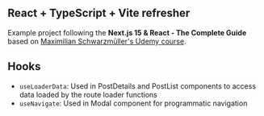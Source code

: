 ## React + TypeScript + Vite refresher

Example project following the **Next.js 15 & React - The Complete Guide** based on [Maximilian Schwarzmüller's Udemy course](https://www.udemy.com/course/react-the-complete-guide-incl-redux).

## Hooks

- `useLoaderData`: Used in PostDetails and PostList components to access data loaded by the route loader functions
- `useNavigate`: Used in Modal component for programmatic navigation

